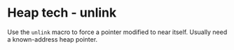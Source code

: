 # Heap tech - unlink

Use the `unlink` macro to force a pointer modified to near itself. Usually need a known-address heap pointer.